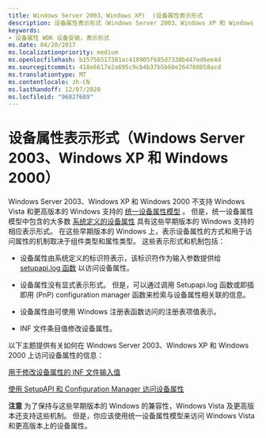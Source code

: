```yaml
---
title: Windows Server 2003、Windows XP)  (设备属性表示形式
description: 设备属性表示形式（Windows Server 2003、Windows XP 和 Windows 2000）
keywords:
- 设备属性 WDK 设备安装，表示形式
ms.date: 04/20/2017
ms.localizationpriority: medium
ms.openlocfilehash: b15756517381ac418905f685d7338b447ed6ee4d
ms.sourcegitcommit: 418e6617e2a695c9cb4b37b5b60e264760858acd
ms.translationtype: MT
ms.contentlocale: zh-CN
ms.lasthandoff: 12/07/2020
ms.locfileid: "96827689"
---
```

# <a name="device-property-representations-windows-server-2003-windows-xp-and-windows-2000"></a>设备属性表示形式（Windows Server 2003、Windows XP 和 Windows 2000）


Windows Server 2003、Windows XP 和 Windows 2000 不支持 Windows Vista 和更高版本的 Windows 支持的 [统一设备属性模型](unified-device-property-model--windows-vista-and-later-.md) 。 但是，统一设备属性模型中包含的大多数 [系统定义的设备属性](/previous-versions/ff553413(v=vs.85)) 具有这些早期版本的 Windows 支持的相应表示形式。 在这些早期版本的 Windows 上，表示设备属性的方式和用于访问属性的机制取决于组件类型和属性类型。 这些表示形式和机制包括：

-   设备属性由系统定义的标识符表示，该标识符作为输入参数提供给 [setupapi.log 函数](setupapi.md) 以访问设备属性。

-   设备属性没有显式表示形式。 但是，可以通过调用 Setupapi.log 函数或即插即用 (PnP) configuration manager 函数来检索与设备属性相关联的信息。

-   设备属性由可使用 Windows 注册表函数访问的注册表项值表示。

-   INF 文件条目值修改设备属性。

以下主题提供有关如何在 Windows Server 2003、Windows XP 和 Windows 2000 上访问设备属性的信息：

[用于修改设备属性的 INF 文件输入值](inf-file-entry-values-that-modify-device-properties.md)

[使用 SetupAPI 和 Configuration Manager 访问设备属性](using-setupapi-and-configuration-manager-to-access-device-properties.md)

**注意**   为了保持与这些早期版本的 Windows 的兼容性，Windows Vista 及更高版本还支持这些机制。 但是，你应该使用统一设备属性模型来访问 Windows Vista 和更高版本上的设备属性。

 

 

